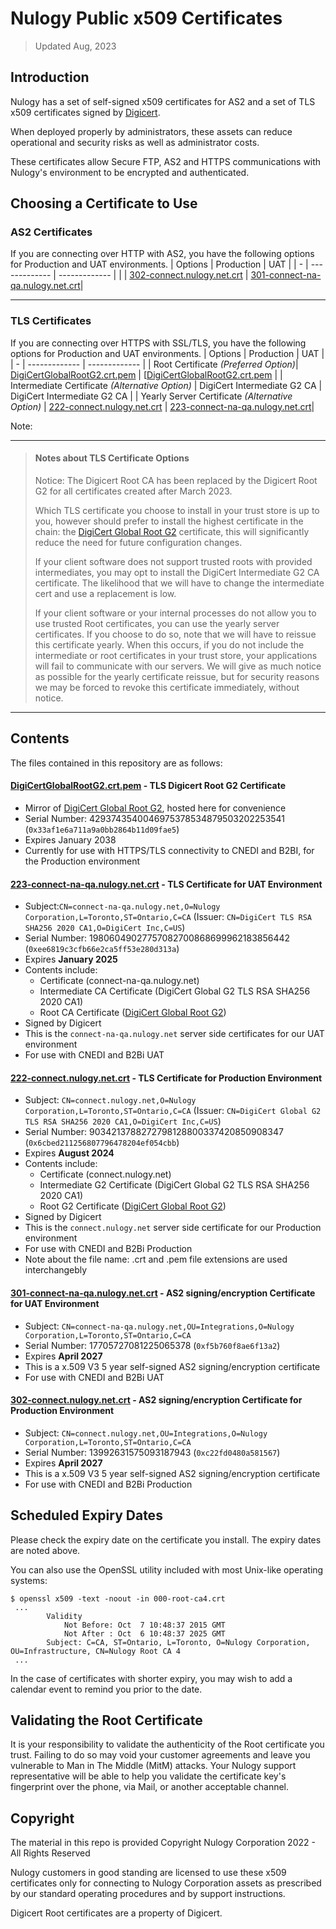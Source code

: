 # Nulogy Public x509 Certificates

> Updated Aug, 2023

## Introduction

Nulogy has a set of self-signed x509 certificates for AS2 and a set of TLS x509 certificates signed by [Digicert](https://www.digicert.com/kb/digicert-root-certificates.htm). 

When deployed properly by administrators, these assets can reduce operational and security risks as well as administrator costs.

These certificates allow Secure FTP, AS2 and HTTPS communications with Nulogy's environment to be encrypted and authenticated.

## Choosing a Certificate to Use

### AS2 Certificates

If you are connecting over HTTP with AS2, you have the following options for Production and UAT environments.
| Options  | Production  | UAT |
| - | ------------- | ------------- |
| | [302-connect.nulogy.net.crt](302-connect.nulogy.net.crt) | [301-connect-na-qa.nulogy.net.crt](301-connect-na-qa.nulogy.net.crt)|

---
### TLS Certificates

If you are connecting over HTTPS with SSL/TLS, you have the following options for Production and UAT environments.
| Options  | Production  | UAT |
| - | ------------- | ------------- |
| Root Certificate *(Preferred Option)*| [DigiCertGlobalRootG2.crt.pem](DigiCertGlobalRootG2.crt.pem) | [[DigiCertGlobalRootG2.crt.pem](DigiCertGlobalRootG2.crt.pem)   |
| Intermediate Certificate *(Alternative Option)* | DigiCert Intermediate G2 CA  | DigiCert Intermediate G2 CA  |
| Yearly Server Certificate *(Alternative Option)* | [222-connect.nulogy.net.crt](222-connect.nulogy.net.pem) | [223-connect-na-qa.nulogy.net.crt](223-connect-na-qa.nulogy.net.crt)|

Note: 

---
> #### Notes about TLS Certificate Options
>
> Notice: The Digicert Root CA has been replaced by the Digicert Root G2 for all certificates created after March 2023.
> 
> Which TLS certificate you choose to install in your trust store is up to you, however should prefer to install
> the highest certificate in the chain: the [DigiCert Global Root G2](#digicertglobalrootg2crtpem---tls-digicert-root-g2-certificate) certificate,
> this will significantly reduce the need for future configuration changes.
>
> If your client software does not support trusted roots with provided intermediates, you may opt to install the DigiCert Intermediate G2 CA certificate.
> The likelihood that we will have to change the intermediate cert and use a replacement is low.
>
> If your client software or your internal processes do not allow you to use trusted Root certificates, you can use the yearly server certificates.
> If you choose to do so, note that we will have to reissue this certificate yearly.
> When this occurs, if you do not include the intermediate or root certificates in your trust store, your applications will fail to communicate with our servers.
> We will give as much notice as possible for the yearly certificate reissue, but for security reasons we may be forced to revoke this certificate immediately, without notice.
> 

---
## Contents

The files contained in this repository are as follows:

#### [DigiCertGlobalRootG2.crt.pem](DigiCertGlobalRootG2.crt.pem) - TLS Digicert Root G2 Certificate 
- Mirror of [DigiCert Global Root G2](https://www.digicert.com/kb/digicert-root-certificates.htm#:~:text=03%3A3A%3AF1%3AE6%3AA7%3A11%3AA9%3AA0%3ABB%3A28%3A64%3AB1%3A1D%3A09%3AFA%3AE5), hosted here for convenience
- Serial Number: 4293743540046975378534879503202253541 (`0x33af1e6a711a9a0bb2864b11d09fae5`)
- Expires January 2038
- Currently for use with HTTPS/TLS connectivity to CNEDI and B2BI, for the Production environment


#### [223-connect-na-qa.nulogy.net.crt](223-connect-na-qa.nulogy.net.crt) - TLS Certificate for UAT Environment

- Subject:`CN=connect-na-qa.nulogy.net,O=Nulogy Corporation,L=Toronto,ST=Ontario,C=CA` (Issuer: `CN=DigiCert TLS RSA SHA256 2020 CA1,O=DigiCert Inc,C=US`)
- Serial Number: 19806049027757082700868699962183856442 (`0xee6819c3cfb66e2ca5ff53e280d313a`)
- Expires **January 2025**
- Contents include:
  - Certificate (connect-na-qa.nulogy.net)
  - Intermediate CA Certificate (DigiCert Global G2 TLS RSA SHA256 2020 CA1)
  - Root CA Certificate ([DigiCert Global Root G2](#digicertglobalrootg2crtpem---tls-digicert-root-g2-certificate))
- Signed by Digicert
- This is the `connect-na-qa.nulogy.net` server side certificates for our UAT environment
- For use with CNEDI and B2Bi UAT

#### [222-connect.nulogy.net.crt](222-connect.nulogy.net.pem) - TLS Certificate for Production Environment

- Subject: `CN=connect.nulogy.net,O=Nulogy Corporation,L=Toronto,ST=Ontario,C=CA` (Issuer: `CN=DigiCert Global G2 TLS RSA SHA256 2020 CA1,O=DigiCert Inc,C=US`)
- Serial Number: 9034213788272798128800337420850908347 (`0x6cbed211256807796478204ef054cbb`)
- Expires **August 2024**
- Contents include:
  - Certificate (connect.nulogy.net)
  - Intermediate G2 Certificate (DigiCert Global G2 TLS RSA SHA256 2020 CA1)
  - Root G2 Certificate ([DigiCert Global Root G2](#digicertglobalrootg2crtpem---tls-digicert-root-g2-certificate))
- Signed by Digicert
- This is the `connect.nulogy.net` server side certificate for our Production environment
- For use with CNEDI and B2Bi Production
- Note about the file name: .crt and .pem file extensions are used interchangebly

#### [301-connect-na-qa.nulogy.net.crt](301-connect-na-qa.nulogy.net.crt) - AS2 signing/encryption Certificate for UAT Environment

- Subject: `CN=connect-na-qa.nulogy.net,OU=Integrations,O=Nulogy Corporation,L=Toronto,ST=Ontario,C=CA`
- Serial Number: 17705727081225065378 (`0xf5b760f8ae6f13a2`)
- Expires **April 2027**
- This is a x.509 V3 5 year self-signed AS2 signing/encryption certificate
- For use with CNEDI and B2Bi UAT

#### [302-connect.nulogy.net.crt](302-connect.nulogy.net.crt) - AS2 signing/encryption Certificate for Production Environment

- Subject: `CN=connect.nulogy.net,OU=Integrations,O=Nulogy Corporation,L=Toronto,ST=Ontario,C=CA`
- Serial Number: 13992631575093187943 (`0xc22fd0480a581567`)
- Expires **April 2027**
- This is a x.509 V3 5 year self-signed AS2 signing/encryption certificate
- For use with CNEDI and B2Bi Production

## Scheduled Expiry Dates

Please check the expiry date on the certificate you install. The expiry dates are noted above. 

You can also use the OpenSSL utility included with most Unix-like operating systems:
```
$ openssl x509 -text -noout -in 000-root-ca4.crt
 ...
        Validity
            Not Before: Oct  7 10:48:37 2015 GMT
            Not After : Oct  6 10:48:37 2025 GMT
        Subject: C=CA, ST=Ontario, L=Toronto, O=Nulogy Corporation, OU=Infrastructure, CN=Nulogy Root CA 4
 ...
```

In the case of certificates with shorter expiry, you may wish to add a calendar event to remind you prior to the date.

## Validating the Root Certificate

It is your responsibility to validate the authenticity of the Root certificate you trust.
Failing to do so may void your customer agreements and leave you vulnerable to Man in The Middle (MitM) attacks.
Your Nulogy support representative will be able to help you validate the certificate key's fingerprint over the phone, via Mail, or another acceptable channel.

## Copyright

The material in this repo is provided Copyright Nulogy Corporation 2022 - All Rights Reserved

Nulogy customers in good standing are licensed to use these x509 certificates only for connecting to Nulogy Corporation assets as prescribed by our standard operating procedures and by support instructions.

Digicert Root certificates are a property of Digicert.
